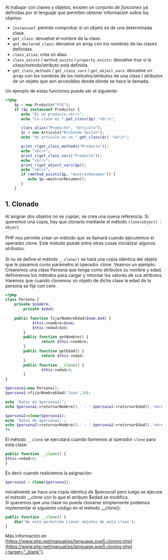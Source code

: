 Al trabajar con clases y objetos, existen un *conjunto de funciones* ya definidas por el lenguaje que permiten obtener información sobre los objetos:

- `instanceof`: permite comprobar si un objeto es de una determinada clase.
- `get_class`: devuelve el nombre de la clase.
- `get_declared_class`: devuelve un array con los nombres de las clases definidas.
- `class_alias`: crea un alias.
- `class_exists` / `method_exists` / `property_exists`: devuelve *true* si la *clase/método/atributo* está definida.
- `get_class_methods` / `get_class_vars` / `get_object_vars`: devuelve un array con los nombres de los *métodos/atributos* de una clase / atributos de un objeto que son accesibles desde dónde se hace la llamada.

Un ejemplo de estas funciones puede ser el siguiente:

```php
<?php
    $p = new Producto("PS5");
    if ($p instanceof Producto) {
       echo "Es un producto.<br/>";
       echo "La clase es ".get_class($p)."<br/>";

       class_alias("Producto", "Articulo");
       $c = new Articulo("Nintendo Switch");
       echo "Un articulo es un ".get_class($c)."<br/>";

       print_r(get_class_methods("Producto"));
       echo "<br/>";
       print_r(get_class_vars("Producto"));
       echo "<br/>";
       print_r(get_object_vars($p));
       echo "<br/>";
       if (method_exists($p, "mostrarResumen")) {
          echo $p->mostrarResumen();
       }
    }
```

## 1. Clonado
Al asignar dos objetos no se copian, se crea una nueva referencia. Si queremos una copia, hay que clonarlo mediante el método `clone(object) : object`.<br /><br />
PHP nos permite crear un método que se llamará cuando ejecutemos el operador clone. Este método puede entre otras cosas inicializar algunos atributos.<br /><br />
Si no se define el método `__clone()` se hará una copia idéntica del objeto que le pasamos como parámetro al operador clone.  Veamos un ejemplo: Crearemos una clase Persona que tenga como atributos su nombre y edad, definiremos los métodos para cargar y retornar los valores de sus atributos. Haremos que cuando clonemos un objeto de dicha clase la edad de la persona se fije con cero.
```php
<?php
class Persona {
	private $nombre;
    	private $edad;
    	
	public function fijarNombreEdad($nom,$ed) {
    		$this->nombre=$nom;
    		$this->edad=$ed;
    	}
        public function getNombre() {
                return $this->nombre;
        }
        public function getEdad() {
                return $this->edad;
        }
        public function __clone() {
                $this->edad=0;
        }
}

$persona1=new Persona();
$persona1->fijarNombreEdad('Juan',20);

echo 'Datos de $persona1:';
echo $persona1->retornarNombre().' - '.$persona1->retornarEdad().'<br>';

$persona2=clone($persona1);
echo 'Datos de $persona2:';
echo $persona2->retornarNombre().' - '.$persona2->retornarEdad().'<br>';
?>
```
El método `__clone` se ejecutará cuando llamemos al operador `clone` para esta clase:
    
````php
public function __clone() {
$this->edad=0;
}
````
Es decir cuando realicemos la asignación:

```php
$persona2 = clone($persona1);
```

inicialmente se hace una copia idéntica de $persona1 pero luego se ejecuta el método __clone con lo que el atributo $edad se modifica.
<br />
Si queremos que una clase no pueda clonarse simplemente podemos implementar el siguiente código en el método __clone():
```php
public function __clone() {
	die('No esta permitido clonar objetos de esta clase');
}
```
Más información en [https://www.php.net/manual/es/language.oop5.cloning.php](https://www.php.net/manual/es/language.oop5.cloning.php){:target="_blank"}.
